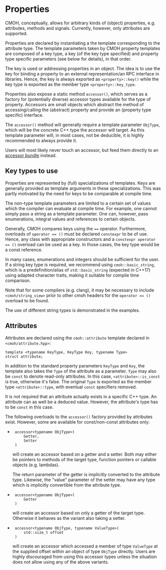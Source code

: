 Properties
==========

CMOH, conceptually, allows for arbitrary kinds of (object) properties,
e.g. attributes, methods and signals. Currently, however, only attributes are
supported.

Properties are declared by instantiating a the template corresponding to the
attribute type. The template parameters taken by CMOH property templates are
composed of a key type, a key (of the key type specified) and property type
specific parameters (see below for details), in that order.

The key is used or addressing properties in an object. The idea is to use the
key for binding a property to an external representation/an RPC interface in
libraries. Hence, the key is always exported as `<property>::key()` while the
key type is exported as the member type `<property>::key_type`.

Properties also expose a static method `accessor()`, which serves as a factory
for (potentially diverse) accessor types available for the type of property.
Accessors are small objects which abstract the method of accessing/calling the
(abstract) property and provide an (property type specific) interface.

The `accessor()` method will generally require a template parameter `ObjType`,
which will be the concrete C++ type the accessor will target. As this template
parameter will, in most cases, not be deducible, it is highly recommended to
always provide it.

Users will most likely never touch an accessor, but feed them directly to an
[accessor bundle](AccessorBundle.md) instead.


Key types to use
----------------

Properties are represented by (full) specializations of templates. Keys are
generally provided as template arguments in these specializations. This was
partly motivated by the need for keys to be comparable at compile time.

The non-type template parameters are limited to a certain set of values which
the compiler can evaluate at compile time. For example, one cannot simply pass
a string as a template parameter. One can, however, pass enumerations, integral
values and references to certain objects.

Generally, CMOH compares keys using the `==` operator. Furthermore, overloads of
`operator == ()` must be declared `constexpr` to be of use. Hence, any class
with appropriate constructors and a `constexpr operator == ()` overload can be
used as a key. In those cases, the key type would be a const reference.

In many cases, enumerations and integers should be sufficient for the user.
If a string key type is required, we recommend using `cmoh::basic_string`, which
is a predefinition/alias of `std::basic_string` (expected in C++17) using
adapted character traits, making it suitable for compile time comparison.

Note that for some compilers (e.g. clang), it may be necessary to include
`<cmoh/string_view>` prior to other cmoh headers for the `operator == ()`
overload to be found.

The use of different string types is demonstrated in the examples.


Attributes
----------

Attributes are declared using the `cmoh::attribute` template declared in
`<cmoh/attribute.hpp>`:

    template <typename KeyType, KeyType Key, typename Type>
    struct attribute;

In addition to the standard property parameters `KeyType` and `Key`, the
template also takes the `Type` of the attribute as a parameter. `Type` may also
be `const` to denote read-only attributes. In this case, `<attribute>::is_const`
is true, otherwise it's false. The original `Type` is exported as the member
type `<attribute>::type`, with eventual `const` specifiers removed.

It is not required that an attribute actually exists in a specific C++ type. An
attribute can as well be a deduced value. However, the attribute's type has to
be `const` in this case.

The following overloads to the `accessor()` factory provided by attributes
exist. However, some are available for const/non-const attributes only:
 *      accessor<typename ObjType>(
            Getter,
            Setter
        )
    will create an accessor based on a getter and a setter. Both may either be
    pointers to methods of the target type, function pointers or callable
    objects (e.g. lambdas).

    The return parameter of the getter is implicitly converted to the attribute
    type. Likewise, the "value" parameter of the setter may have any type which
    is implicitly convertible from the attribute type.

 *      accessor<typename ObjType>(
            Getter
        )
    will create an accessor based on only a getter of the target type. Otherwise
    it behaves as the variant also taking a setter.

 *      accessor<typename ObjType, typename ValueType>(
            std::size_t offset
        )
   will create an accessor which accessed a member of type `ValueType` at the
   supplied offset within an object of type `ObjType` directly. Users are highly
   discouraged from using this accessor types unless the situation does not
   allow using any of the above variants.


